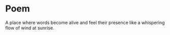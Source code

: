 # Poem
A place where words become alive and feel their presence like a whispering flow of wind at sunrise.
